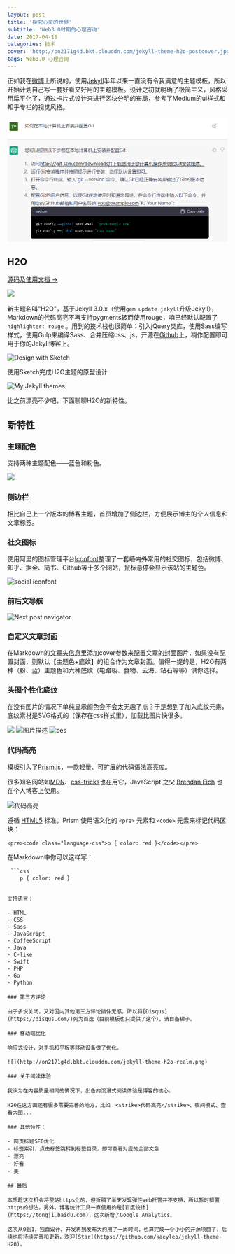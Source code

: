 ```yaml
---
layout: post
title: '探究心灵的世界'
subtitle: 'Web3.0时期的心理咨询'
date: 2017-04-18
categories: 技术
cover: 'http://on2171g4d.bkt.clouddn.com/jekyll-theme-h2o-postcover.jpg'
tags: Web3.0 心理咨询 
---
```


正如我在[微博](http://weibo.com/1374146504/profile?topnav=1&wvr=6)上所说的，使用[Jekyll](http://jekyll.com.cn/)半年以来一直没有令我满意的主题模板，所以开始计划自己写一套好看又好用的主题模板。设计之初就明确了极简主义，风格采用扁平化了，通过卡片式设计来进行区块分明的布局，参考了Medium的ui样式和知乎专栏的视觉风格。

![](https://github.com/FrankJason12138/FrankJason12138.github.io/blob/main/assets/img/chatgpt.png?raw=true)

## H2O

[源码及使用文档 →](https://github.com/kaeyleo/jekyll-theme-H2O)

![](http://on2171g4d.bkt.clouddn.com/jekyll-theme-h2o-realhome.jpg)

新主题名叫"H2O"，基于Jekyll 3.0.x（使用```gem update jekyll```升级Jekyll），Markdown的代码高亮不再支持pygments转而使用rouge，咱已经默认配置了 ```highlighter: rouge``` 。用到的技术栈也很简单：引入jQuery类库，使用Sass编写样式，使用Gulp来编译Sass、合并压缩css、js，开源在[Github](https://github.com/kaeyleo/jekyll-theme-H2O)上，稍作配置即可用于你的Jekyll博客上。

![Design with Sketch](http://on2171g4d.bkt.clouddn.com/jekyll-theme-h2o-sketchdesign.png)

使用Sketch完成H2O主题的原型设计

![My Jekyll themes](http://on2171g4d.bkt.clouddn.com/jekyll-theme-vs.jpg)

比之前漂亮不少吧，下面聊聊H2O的新特性。

## 新特性

### 主题配色

支持两种主题配色——蓝色和粉色。

![](https://github.com/kaeyleo/jekyll-theme-H2O/blob/master/screenshot/jekyll-theme-h2o-themecolor.jpg?raw=true)

### 侧边栏

相比自己上一个版本的博客主题，首页增加了侧边栏，方便展示博主的个人信息和文章标签。

### 社交图标

使用阿里的图标管理平台[Iconfont](http://iconfont.cn/)整理了一套<strike>墙内外</strike>常用的社交图标，包括微博、知乎、掘金、简书、Github等十多个网站，鼠标悬停会显示该站的主题色。

![social iconfont](http://on2171g4d.bkt.clouddn.com/jekyll-theme-h2o-snstext.jpg)

### 前后文导航

![Next post navigator](http://on2171g4d.bkt.clouddn.com/jekyll-theme-h2o-nextpostnav.png)

### 自定义文章封面

在Markdown的[文章头信息](http://jekyll.com.cn/docs/frontmatter/)里添加cover参数来配置文章的封面图片，如果没有配置封面，则默认【主题色+底纹】的组合作为文章封面。值得一提的是，H2O有两种（粉、蓝）主题色和六种底纹（电路板、食物、云海、钻石等等）供你选择。

### 头图个性化底纹

在没有图片的情况下单纯显示颜色会不会太无趣了点？于是想到了加入底纹元素，底纹素材是SVG格式的（保存在css样式里），加载比图片快很多。

![](http://on2171g4d.bkt.clouddn.com/jekyll-theme-h2o-headerpatterns.jpg)
![图片描述](https://hd.itsfun.com.tw/img/7/b91/nBnauETNSJVM1EjNwMjWx0iNx8yMwkTMv42YuEmYn5WaxVnaucWbp9yL6MHc0RHa.jpg)
![ces](C:\Users\admin\my-site\jekyll-theme-H2O\screenshot\jekyll-theme-h2o-realhome.jpg)

### 代码高亮

模板引入了[Prism.js](http://prismjs.com)，一款轻量、可扩展的代码语法高亮库。

很多知名网站如[MDN](https://developer.mozilla.org/)、[css-tricks](https://css-tricks.com/)也在用它，JavaScript 之父 [Brendan Eich](https://brendaneich.com/) 也在个人博客上使用。

![代码高亮](http://on2171g4d.bkt.clouddn.com/jekyll-theme-h2o-highlight.png)

遵循 [HTML5](https://www.w3.org/TR/html5/grouping-content.html#the-pre-element) 标准，Prism 使用语义化的 `<pre>` 元素和 `<code>` 元素来标记代码区块：

```
<pre><code class="language-css">p { color: red }</code></pre>
```

在Markdown中你可以这样写：

```
 ```css
	p { color: red }
 ```
```

支持语言：

- HTML
- CSS
- Sass
- JavaScript
- CoffeeScript
- Java
- C-like
- Swift
- PHP
- Go
- Python

### 第三方评论

由于多说关闭，又对国内其他第三方评论插件无感，所以将[Disqus](https://disqus.com/)列为首选（目前模板也只提供了这个），请自备梯子。

### 移动端优化

响应式设计，对手机和平板等移动设备做了优化。

![](http://on2171g4d.bkt.clouddn.com/jekyll-theme-h2o-realm.png)

### 关于阅读体验

我认为在内容质量相同的情况下，出色的沉浸式阅读体验是博客的核心。

H2O在这方面还有很多需要完善的地方，比如：<strike>代码高亮</strike>、夜间模式、查看大图...

### 其他特性：

- 网页标题SEO优化
- 标签索引，点击标签跳转到标签目录，即可查看对应的全部文章
- 漂亮
- 好看
- 美

## 最后

本想趁这次机会将整站https化的，但折腾了半天发现弹性web托管并不支持，所以暂时搁置https的想法。另外，博客统计工具一直使用的是[百度统计](https://tongji.baidu.com)，这次新增了Google Analytics。

这次从0到1，独自设计、开发再到发布大约用了一周时间，也算完成一个小小的开源项目了，后续也将持续完善和更新，欢迎[Star](https://github.com/kaeyleo/jekyll-theme-H2O)。

